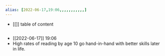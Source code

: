 ```yaml
---
alias: [2022-06-17,19:06,,,,,,,,,,,]
---
```

- [[]]
table of content
```toc
```

- [[2022-06-17]] 19:06
- High rates of reading by age 10 go hand-in-hand with better skills later in life.
